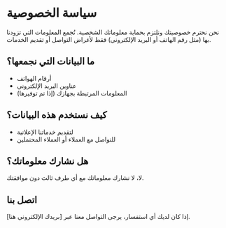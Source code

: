 # سياسة الخصوصية

نحن نحترم خصوصيتك ونلتزم بحماية معلوماتك الشخصية. تُجمع المعلومات التي تزودنا بها (مثل رقم الهاتف أو البريد الإلكتروني) فقط لأغراض التواصل أو تقديم الخدمات.

## ما البيانات التي نجمعها؟
- أرقام الهواتف
- عناوين البريد الإلكتروني
- المعلومات المرتبطة بجهازك (إذا تم توفيرها)

## كيف نستخدم هذه البيانات؟
- لتقديم خدماتنا الإعلانية
- للتواصل مع العملاء أو العملاء المحتملين

## هل نشارك معلوماتك؟
لا، لا نشارك معلوماتك مع أي طرف ثالث دون موافقتك.

## اتصل بنا
إذا كان لديك أي استفسار، يرجى التواصل معنا عبر [بريدك الإلكتروني هنا].
